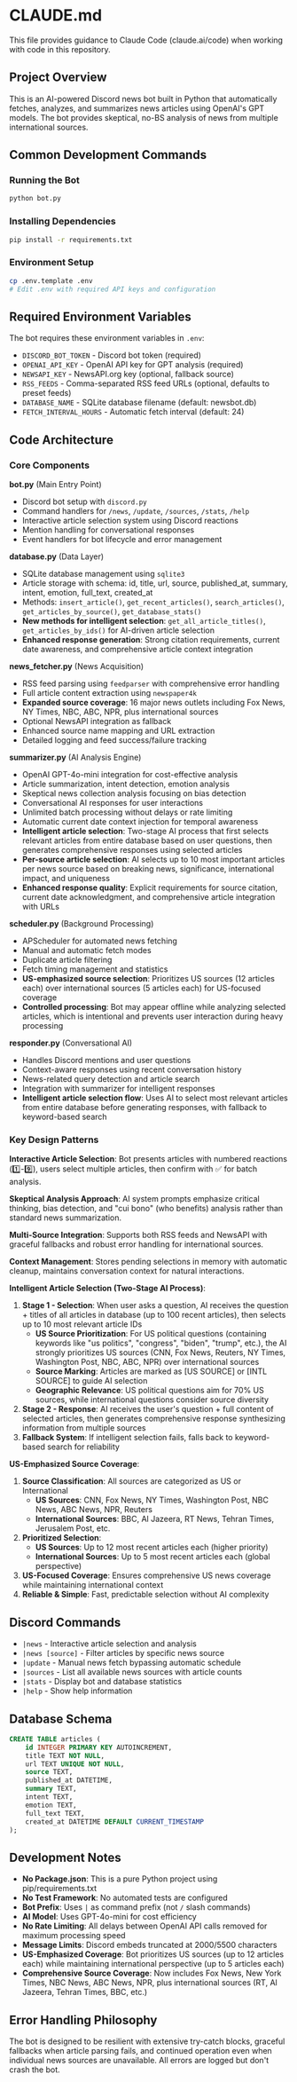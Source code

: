 # CLAUDE.md

This file provides guidance to Claude Code (claude.ai/code) when working with code in this repository.

## Project Overview

This is an AI-powered Discord news bot built in Python that automatically fetches, analyzes, and summarizes news articles using OpenAI's GPT models. The bot provides skeptical, no-BS analysis of news from multiple international sources.

## Common Development Commands

### Running the Bot
```bash
python bot.py
```

### Installing Dependencies
```bash
pip install -r requirements.txt
```

### Environment Setup
```bash
cp .env.template .env
# Edit .env with required API keys and configuration
```

## Required Environment Variables

The bot requires these environment variables in `.env`:
- `DISCORD_BOT_TOKEN` - Discord bot token (required)
- `OPENAI_API_KEY` - OpenAI API key for GPT analysis (required)
- `NEWSAPI_KEY` - NewsAPI.org key (optional, fallback source)
- `RSS_FEEDS` - Comma-separated RSS feed URLs (optional, defaults to preset feeds)
- `DATABASE_NAME` - SQLite database filename (default: newsbot.db)
- `FETCH_INTERVAL_HOURS` - Automatic fetch interval (default: 24)

## Code Architecture

### Core Components

**bot.py** (Main Entry Point)
- Discord bot setup with `discord.py`
- Command handlers for `/news`, `/update`, `/sources`, `/stats`, `/help`
- Interactive article selection system using Discord reactions
- Mention handling for conversational responses
- Event handlers for bot lifecycle and error management

**database.py** (Data Layer)
- SQLite database management using `sqlite3`
- Article storage with schema: id, title, url, source, published_at, summary, intent, emotion, full_text, created_at
- Methods: `insert_article()`, `get_recent_articles()`, `search_articles()`, `get_articles_by_source()`, `get_database_stats()`
- **New methods for intelligent selection**: `get_all_article_titles()`, `get_articles_by_ids()` for AI-driven article selection
- **Enhanced response generation**: Strong citation requirements, current date awareness, and comprehensive article context integration

**news_fetcher.py** (News Acquisition)
- RSS feed parsing using `feedparser` with comprehensive error handling
- Full article content extraction using `newspaper4k`
- **Expanded source coverage**: 16 major news outlets including Fox News, NY Times, NBC, ABC, NPR, plus international sources
- Optional NewsAPI integration as fallback
- Enhanced source name mapping and URL extraction
- Detailed logging and feed success/failure tracking

**summarizer.py** (AI Analysis Engine)
- OpenAI GPT-4o-mini integration for cost-effective analysis
- Article summarization, intent detection, emotion analysis
- Skeptical news collection analysis focusing on bias detection
- Conversational AI responses for user interactions
- Unlimited batch processing without delays or rate limiting
- Automatic current date context injection for temporal awareness
- **Intelligent article selection**: Two-stage AI process that first selects relevant articles from entire database based on user questions, then generates comprehensive responses using selected articles
- **Per-source article selection**: AI selects up to 10 most important articles per news source based on breaking news, significance, international impact, and uniqueness
- **Enhanced response quality**: Explicit requirements for source citation, current date acknowledgment, and comprehensive article integration with URLs

**scheduler.py** (Background Processing)
- APScheduler for automated news fetching
- Manual and automatic fetch modes
- Duplicate article filtering
- Fetch timing management and statistics
- **US-emphasized source selection**: Prioritizes US sources (12 articles each) over international sources (5 articles each) for US-focused coverage
- **Controlled processing**: Bot may appear offline while analyzing selected articles, which is intentional and prevents user interaction during heavy processing

**responder.py** (Conversational AI)
- Handles Discord mentions and user questions
- Context-aware responses using recent conversation history
- News-related query detection and article search
- Integration with summarizer for intelligent responses
- **Intelligent article selection flow**: Uses AI to select most relevant articles from entire database before generating responses, with fallback to keyword-based search

### Key Design Patterns

**Interactive Article Selection**: Bot presents articles with numbered reactions (1️⃣-9️⃣), users select multiple articles, then confirm with ✅ for batch analysis.

**Skeptical Analysis Approach**: AI system prompts emphasize critical thinking, bias detection, and "cui bono" (who benefits) analysis rather than standard news summarization.

**Multi-Source Integration**: Supports both RSS feeds and NewsAPI with graceful fallbacks and robust error handling for international sources.

**Context Management**: Stores pending selections in memory with automatic cleanup, maintains conversation context for natural interactions.

**Intelligent Article Selection (Two-Stage AI Process)**:
1. **Stage 1 - Selection**: When user asks a question, AI receives the question + titles of all articles in database (up to 100 recent articles), then selects up to 10 most relevant article IDs
   - **US Source Prioritization**: For US political questions (containing keywords like "us politics", "congress", "biden", "trump", etc.), the AI strongly prioritizes US sources (CNN, Fox News, Reuters, NY Times, Washington Post, NBC, ABC, NPR) over international sources
   - **Source Marking**: Articles are marked as [US SOURCE] or [INTL SOURCE] to guide AI selection
   - **Geographic Relevance**: US political questions aim for 70% US sources, while international questions consider source diversity
2. **Stage 2 - Response**: AI receives the user's question + full content of selected articles, then generates comprehensive response synthesizing information from multiple sources
3. **Fallback System**: If intelligent selection fails, falls back to keyword-based search for reliability

**US-Emphasized Source Coverage**:
1. **Source Classification**: All sources are categorized as US or International
   - **US Sources**: CNN, Fox News, NY Times, Washington Post, NBC News, ABC News, NPR, Reuters
   - **International Sources**: BBC, Al Jazeera, RT News, Tehran Times, Jerusalem Post, etc.
2. **Prioritized Selection**: 
   - **US Sources**: Up to 12 most recent articles each (higher priority)
   - **International Sources**: Up to 5 most recent articles each (global perspective)
3. **US-Focused Coverage**: Ensures comprehensive US news coverage while maintaining international context
4. **Reliable & Simple**: Fast, predictable selection without AI complexity

## Discord Commands

- `|news` - Interactive article selection and analysis
- `|news [source]` - Filter articles by specific news source
- `|update` - Manual news fetch bypassing automatic schedule
- `|sources` - List all available news sources with article counts
- `|stats` - Display bot and database statistics
- `|help` - Show help information

## Database Schema

```sql
CREATE TABLE articles (
    id INTEGER PRIMARY KEY AUTOINCREMENT,
    title TEXT NOT NULL,
    url TEXT UNIQUE NOT NULL,
    source TEXT,
    published_at DATETIME,
    summary TEXT,
    intent TEXT,
    emotion TEXT,
    full_text TEXT,
    created_at DATETIME DEFAULT CURRENT_TIMESTAMP
);
```

## Development Notes

- **No Package.json**: This is a pure Python project using pip/requirements.txt
- **No Test Framework**: No automated tests are configured
- **Bot Prefix**: Uses `|` as command prefix (not `/` slash commands)
- **AI Model**: Uses GPT-4o-mini for cost efficiency
- **No Rate Limiting**: All delays between OpenAI API calls removed for maximum processing speed
- **Message Limits**: Discord embeds truncated at 2000/5500 characters
- **US-Emphasized Coverage**: Bot prioritizes US sources (up to 12 articles each) while maintaining international perspective (up to 5 articles each)
- **Comprehensive Source Coverage**: Now includes Fox News, New York Times, NBC News, ABC News, NPR, plus international sources (RT, Al Jazeera, Tehran Times, BBC, etc.)

## Error Handling Philosophy

The bot is designed to be resilient with extensive try-catch blocks, graceful fallbacks when article parsing fails, and continued operation even when individual news sources are unavailable. All errors are logged but don't crash the bot.